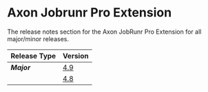 # Axon Jobrunr Pro Extension

The release notes section for the Axon JobRunr Pro Extension for all major/minor releases.

| Release Type | Version                                           |
|:-------------|:--------------------------------------------------|
| _**Major**_  | [4.9](rn-jobrunrpro-major-releases.md#release-49) |
|              | [4.8](rn-jobrunrpro-major-releases.md#release-48) |
